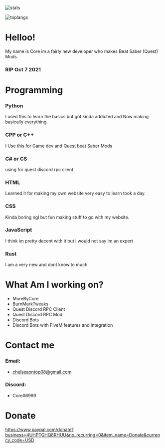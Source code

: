 ![stats](https://github-readme-stats.vercel.app/api?username=Core-Quest&theme=dark) 


![toplangs](https://github-readme-stats.vercel.app/api/top-langs/?username=Core-Quest&theme=dark)





# Helloo!
My name is Core im a fairly new developer  who makes Beat Saber (Quest) Mods.
### RIP Oct 7 2021

# Programming

### Python
I used this to learn the basics but got kinda addicted and Now making basically everything.

### CPP or C++
I Use this for Game dev and Quest beat Saber Mods

### C# or CS
using for quest discord rpc client

### HTML
Learned it for making my own website very easy to learn took a day.

### CSS
Kinda boring ngl but fun making stuff to go with my website.

### JavaScript
I think im pretty decent with it but i would not say im an expert

### Rust
I am a very new and dont know to much

# What Am I working on?
* MoreByCore
* BurnMarkTweaks
* Quest Discord RPC Client
* Quest Discord RPC Mod
* Discord Bots
* Discord Bots with FiveM features and integration

# Contact me
### Email:
* chelseaontop08@gmail.com
### Discord:
* Core#6969


# Donate
https://www.paypal.com/donate?business=4UHPTGHQ8RHUU&no_recurring=0&item_name=Donate&currency_code=USD
